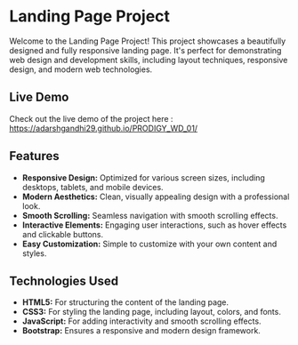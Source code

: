 # Landing Page Project

Welcome to the Landing Page Project! This project showcases a beautifully designed and fully responsive landing page. It's perfect for demonstrating web design and development skills, including layout techniques, responsive design, and modern web technologies.

## Live Demo

Check out the live demo of the project here : https://adarshgandhi29.github.io/PRODIGY_WD_01/


## Features

- **Responsive Design:** Optimized for various screen sizes, including desktops, tablets, and mobile devices.
- **Modern Aesthetics:** Clean, visually appealing design with a professional look.
- **Smooth Scrolling:** Seamless navigation with smooth scrolling effects.
- **Interactive Elements:** Engaging user interactions, such as hover effects and clickable buttons.
- **Easy Customization:** Simple to customize with your own content and styles.

## Technologies Used

- **HTML5:** For structuring the content of the landing page.
- **CSS3:** For styling the landing page, including layout, colors, and fonts.
- **JavaScript:** For adding interactivity and smooth scrolling effects.
- **Bootstrap:** Ensures a responsive and modern design framework.

